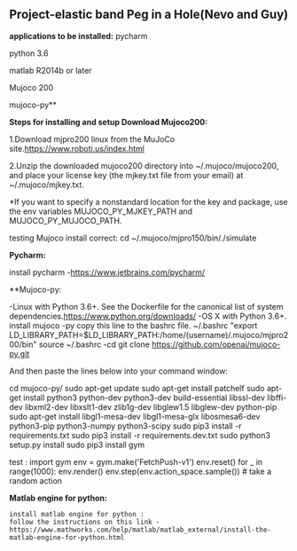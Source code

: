 ## Project-elastic band Peg in a Hole(Nevo and Guy)

**applications to be installed:**
  pycharm
  
  python 3.6
  
  matlab R2014b or later
  
  Mujoco 200
  
  mujoco-py**
  

**Steps for installing and setup
Download Mujoco200:**

  1.Download mjpro200 linux from the MuJoCo site.https://www.roboti.us/index.html
  
  2.Unzip the downloaded mujoco200 directory into ~/.mujoco/mujoco200, and place your license key (the mjkey.txt file from your email) at       ~/.mujoco/mjkey.txt.
  
  *If you want to specify a nonstandard location for the key and package, use the env variables MUJOCO_PY_MJKEY_PATH and MUJOCO_PY_MUJOCO_PATH.
  
  testing Mujoco install correct:
  cd ~/.mujoco/mjpro150/bin/./simulate
  
**Pycharm:**

  install pycharm -https://www.jetbrains.com/pycharm/
  
**Mujoco-py:

  -Linux with Python 3.6+. See the Dockerfile for the canonical list of system dependencies.https://www.python.org/downloads/
  -OS X with Python 3.6+.
  install mujoco -py
  copy this line to the bashrc file.
  ~/.bashrc
  "export LD_LIBRARY_PATH=$LD_LIBRARY_PATH:/home/(username)/.mujoco/mjpro200/bin"
   source ~/.bashrc
   -cd
   git clone https://github.com/openai/mujoco-py.git

   And then paste the lines below into your command window:
   
  cd mujoco-py/
  sudo apt-get update
  sudo apt-get install patchelf
  sudo apt-get install python3 python-dev python3-dev build-essential libssl-dev libffi-dev libxml2-dev libxslt1-dev zlib1g-dev           libglew1.5 libglew-dev python-pip
  sudo apt-get install libgl1-mesa-dev libgl1-mesa-glx libosmesa6-dev python3-pip python3-numpy python3-scipy 
  sudo pip3 install -r requirements.txt
  sudo pip3 install -r requirements.dev.txt
  sudo python3 setup.py install
  sudo pip3 install gym

  test  :
  import gym
  env = gym.make('FetchPush-v1')
  env.reset()
  for _ in range(1000):
    env.render()
    env.step(env.action_space.sample()) # take a random action
    
 **Matlab engine for python:**
 
    install matlab engine for python : 
    follow the instructions on this link -
    https://www.mathworks.com/help/matlab/matlab_external/install-the-matlab-engine-for-python.html
    
    
    
  
  

